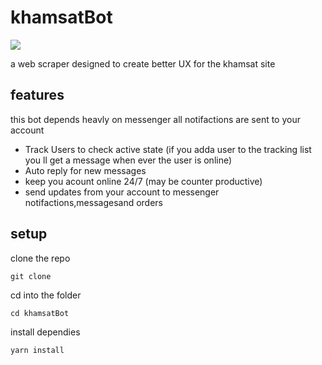 # khamsatBot
![](https://khamsat.hsoubcdn.com/assets/images/khamsat-og-77d96e90f60e31e7bf47cfd842c973827b6fab6dbee37b0192fdc33eafe7227f.png)


a web scraper designed to create better UX for the khamsat site 

## features
this bot depends heavly on messenger all notifactions are sent to your account 
- Track Users to check active state (if you adda user to the tracking list you ll get a message when ever the user is online)
- Auto reply for new messages 
- keep you acount online 24/7 (may be counter productive)
- send updates from your account to messenger notifactions,messagesand orders

## setup
clone the repo
```
git clone 
```
cd into the folder
```
cd khamsatBot
```
install dependies
```
yarn install
```
 
